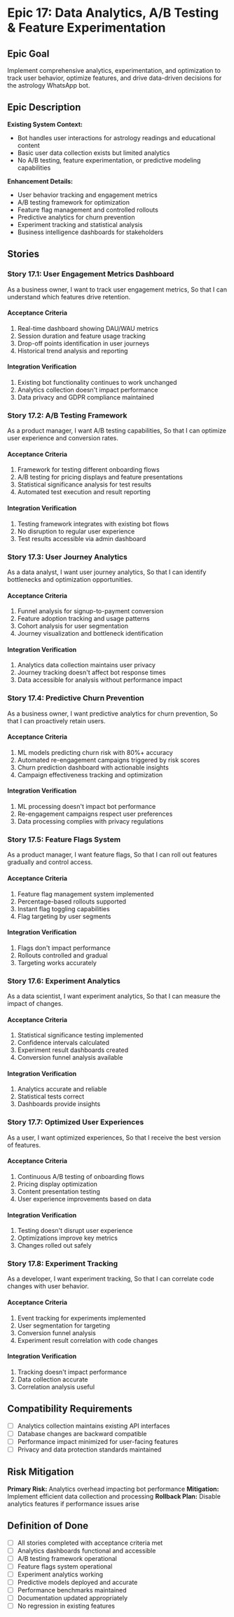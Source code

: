 # Epic 17: Data Analytics, A/B Testing & Feature Experimentation

## Epic Goal
Implement comprehensive analytics, experimentation, and optimization to track user behavior, optimize features, and drive data-driven decisions for the astrology WhatsApp bot.

## Epic Description

**Existing System Context:**
- Bot handles user interactions for astrology readings and educational content
- Basic user data collection exists but limited analytics
- No A/B testing, feature experimentation, or predictive modeling capabilities

**Enhancement Details:**
- User behavior tracking and engagement metrics
- A/B testing framework for optimization
- Feature flag management and controlled rollouts
- Predictive analytics for churn prevention
- Experiment tracking and statistical analysis
- Business intelligence dashboards for stakeholders

## Stories

### Story 17.1: User Engagement Metrics Dashboard
As a business owner,
I want to track user engagement metrics,
So that I can understand which features drive retention.

#### Acceptance Criteria
1. Real-time dashboard showing DAU/WAU metrics
2. Session duration and feature usage tracking
3. Drop-off points identification in user journeys
4. Historical trend analysis and reporting

#### Integration Verification
1. Existing bot functionality continues to work unchanged
2. Analytics collection doesn't impact performance
3. Data privacy and GDPR compliance maintained

### Story 17.2: A/B Testing Framework
As a product manager,
I want A/B testing capabilities,
So that I can optimize user experience and conversion rates.

#### Acceptance Criteria
1. Framework for testing different onboarding flows
2. A/B testing for pricing displays and feature presentations
3. Statistical significance analysis for test results
4. Automated test execution and result reporting

#### Integration Verification
1. Testing framework integrates with existing bot flows
2. No disruption to regular user experience
3. Test results accessible via admin dashboard

### Story 17.3: User Journey Analytics
As a data analyst,
I want user journey analytics,
So that I can identify bottlenecks and optimization opportunities.

#### Acceptance Criteria
1. Funnel analysis for signup-to-payment conversion
2. Feature adoption tracking and usage patterns
3. Cohort analysis for user segmentation
4. Journey visualization and bottleneck identification

#### Integration Verification
1. Analytics data collection maintains user privacy
2. Journey tracking doesn't affect bot response times
3. Data accessible for analysis without performance impact

### Story 17.4: Predictive Churn Prevention
As a business owner,
I want predictive analytics for churn prevention,
So that I can proactively retain users.

#### Acceptance Criteria
1. ML models predicting churn risk with 80%+ accuracy
2. Automated re-engagement campaigns triggered by risk scores
3. Churn prediction dashboard with actionable insights
4. Campaign effectiveness tracking and optimization

#### Integration Verification
1. ML processing doesn't impact bot performance
2. Re-engagement campaigns respect user preferences
3. Data processing complies with privacy regulations

### Story 17.5: Feature Flags System
As a product manager,
I want feature flags,
So that I can roll out features gradually and control access.

#### Acceptance Criteria
1. Feature flag management system implemented
2. Percentage-based rollouts supported
3. Instant flag toggling capabilities
4. Flag targeting by user segments

#### Integration Verification
1. Flags don't impact performance
2. Rollouts controlled and gradual
3. Targeting works accurately

### Story 17.6: Experiment Analytics
As a data scientist,
I want experiment analytics,
So that I can measure the impact of changes.

#### Acceptance Criteria
1. Statistical significance testing implemented
2. Confidence intervals calculated
3. Experiment result dashboards created
4. Conversion funnel analysis available

#### Integration Verification
1. Analytics accurate and reliable
2. Statistical tests correct
3. Dashboards provide insights

### Story 17.7: Optimized User Experiences
As a user,
I want optimized experiences,
So that I receive the best version of features.

#### Acceptance Criteria
1. Continuous A/B testing of onboarding flows
2. Pricing display optimization
3. Content presentation testing
4. User experience improvements based on data

#### Integration Verification
1. Testing doesn't disrupt user experience
2. Optimizations improve key metrics
3. Changes rolled out safely

### Story 17.8: Experiment Tracking
As a developer,
I want experiment tracking,
So that I can correlate code changes with user behavior.

#### Acceptance Criteria
1. Event tracking for experiments implemented
2. User segmentation for targeting
3. Conversion funnel analysis
4. Experiment result correlation with code changes

#### Integration Verification
1. Tracking doesn't impact performance
2. Data collection accurate
3. Correlation analysis useful

## Compatibility Requirements
- [ ] Analytics collection maintains existing API interfaces
- [ ] Database changes are backward compatible
- [ ] Performance impact minimized for user-facing features
- [ ] Privacy and data protection standards maintained

## Risk Mitigation
**Primary Risk:** Analytics overhead impacting bot performance
**Mitigation:** Implement efficient data collection and processing
**Rollback Plan:** Disable analytics features if performance issues arise

## Definition of Done
- [ ] All stories completed with acceptance criteria met
- [ ] Analytics dashboards functional and accessible
- [ ] A/B testing framework operational
- [ ] Feature flags system operational
- [ ] Experiment analytics working
- [ ] Predictive models deployed and accurate
- [ ] Performance benchmarks maintained
- [ ] Documentation updated appropriately
- [ ] No regression in existing features